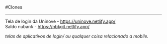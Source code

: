 
#Clones

<hr>

<div>
  
Tela de login da Uninove - https://uninove.netlify.app/ <br>
Saldo nubank - https://nbkgit.netlify.app/

</div>

*telas de aplicativos de login/ ou qualquer coisa relacionado a mobile.*
